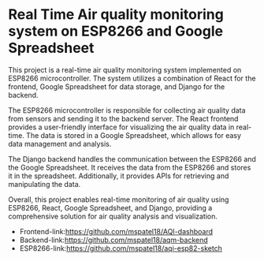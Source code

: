 # Real Time Air quality monitoring system on ESP8266 and Google Spreadsheet

This project is a real-time air quality monitoring system implemented on ESP8266 microcontroller. The system utilizes a combination of React for the frontend, Google Spreadsheet for data storage, and Django for the backend.

The ESP8266 microcontroller is responsible for collecting air quality data from sensors and sending it to the backend server. The React frontend provides a user-friendly interface for visualizing the air quality data in real-time. The data is stored in a Google Spreadsheet, which allows for easy data management and analysis.

The Django backend handles the communication between the ESP8266 and the Google Spreadsheet. It receives the data from the ESP8266 and stores it in the spreadsheet. Additionally, it provides APIs for retrieving and manipulating the data.

Overall, this project enables real-time monitoring of air quality using ESP8266, React, Google Spreadsheet, and Django, providing a comprehensive solution for air quality analysis and visualization.

- Frontend-link:https://github.com/mspatel18/AQI-dashboard
- Backend-link:https://github.com/mspatel18/aqm-backend
- ESP8266-link:https://github.com/mspatel18/aqi-esp82-sketch
